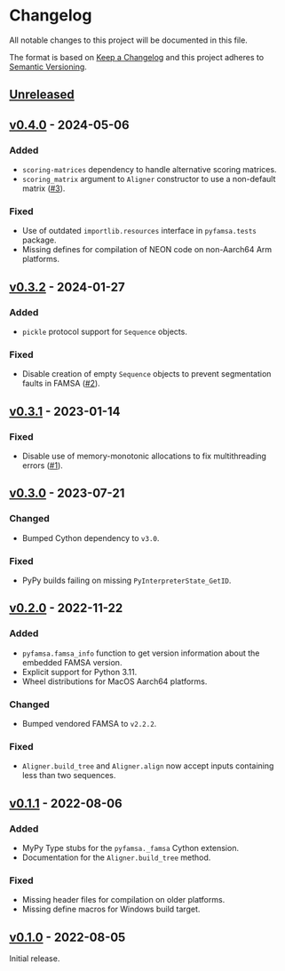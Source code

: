 # Changelog
All notable changes to this project will be documented in this file.

The format is based on [Keep a Changelog](http://keepachangelog.com/en/1.0.0/)
and this project adheres to [Semantic Versioning](http://semver.org/spec/v2.0.0.html).


## [Unreleased]
[Unreleased]: https://github.com/althonos/pyfamsa/compare/v0.4.0...HEAD


## [v0.4.0] - 2024-05-06
[v0.4.0]: https://github.com/althonos/pyfamsa/compare/v0.3.2...v0.4.0

### Added
- `scoring-matrices` dependency to handle alternative scoring matrices.
- `scoring_matrix` argument to `Aligner` constructor to use a non-default matrix ([#3](https://github.com/althonos/pyfamsa/issues/3)).

### Fixed
- Use of outdated `importlib.resources` interface in `pyfamsa.tests` package.
- Missing defines for compilation of NEON code on non-Aarch64 Arm platforms.


## [v0.3.2] - 2024-01-27
[v0.3.2]: https://github.com/althonos/pyfamsa/compare/v0.3.1...v0.3.2

### Added
- `pickle` protocol support for `Sequence` objects.

### Fixed
- Disable creation of empty `Sequence` objects to prevent segmentation faults in FAMSA ([#2](https://github.com/althonos/pyfamsa/issues/1)).


## [v0.3.1] - 2023-01-14
[v0.3.1]: https://github.com/althonos/pyfamsa/compare/v0.3.0...v0.3.1

### Fixed
- Disable use of memory-monotonic allocations to fix multithreading errors ([#1](https://github.com/althonos/pyfamsa/issues/1)).


## [v0.3.0] - 2023-07-21
[v0.3.0]: https://github.com/althonos/pyfamsa/compare/v0.2.0...v0.3.0

### Changed
- Bumped Cython dependency to `v3.0`.

### Fixed
- PyPy builds failing on missing `PyInterpreterState_GetID`.


## [v0.2.0] - 2022-11-22
[v0.2.0]: https://github.com/althonos/pyfamsa/compare/v0.1.1...v0.2.0

### Added
- `pyfamsa.famsa_info` function to get version information about the embedded FAMSA version.
- Explicit support for Python 3.11.
- Wheel distributions for MacOS Aarch64 platforms.

### Changed
- Bumped vendored FAMSA to `v2.2.2`.

### Fixed
- `Aligner.build_tree` and `Aligner.align` now accept inputs containing less than two sequences.



## [v0.1.1] - 2022-08-06
[v0.1.1]: https://github.com/althonos/pyfamsa/compare/v0.1.0...v0.1.1

### Added
- MyPy Type stubs for the `pyfamsa._famsa` Cython extension.
- Documentation for the `Aligner.build_tree` method.

### Fixed
- Missing header files for compilation on older platforms.
- Missing define macros for Windows build target.


## [v0.1.0] - 2022-08-05
[v0.1.0]: https://github.com/althonos/pyfamsa/compare/5dca3122...v0.1.0

Initial release.
